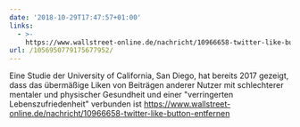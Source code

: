 ```yaml
---
date: '2018-10-29T17:47:57+01:00'
links:
  - >-
    https://www.wallstreet-online.de/nachricht/10966658-twitter-like-button-entfernen
url: /1056950779175677952/
---
```

Eine Studie der University of California, San Diego, hat bereits 2017 gezeigt, dass das übermäßige Liken von Beiträgen anderer Nutzer mit schlechterer mentaler und physischer Gesundheit und einer "verringerten Lebenszufriedenheit" verbunden ist https://www.wallstreet-online.de/nachricht/10966658-twitter-like-button-entfernen
